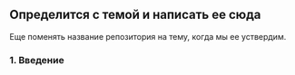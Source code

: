 ## Определится с темой и написать ее сюда
Еще поменять название репозитория на тему, когда мы ее уствердим.

### 1. Введение

